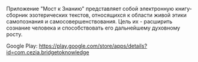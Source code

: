Приложение "Мост к Знанию" представляет собой электронную книгу-сборник эзотерических текстов, относящихся к области живой этики самопознания и самосовершенствования. Цель их - расширить сознание человека и способствовать его дальнейшему духовному росту.

Google Play: https://play.google.com/store/apps/details?id=com.cezia.bridgetoknowledge
